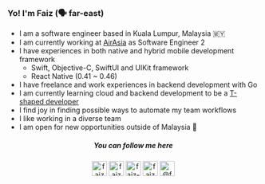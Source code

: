 ### Yo! I'm Faiz (🗣 far-east)

- I am a software engineer based in Kuala Lumpur, Malaysia 🇲🇾
- I am currently working at [AirAsia](https://www.airasia.com/en/gb) as Software Engineer 2
- I have experiences in both native and hybrid mobile development framework
    - Swift, Objective-C, SwiftUI and UIKit framework
    - React Native (0.41 ~ 0.46)
- I have freelance and work experiences in backend development with Go
- I am currently learning cloud and backend development to be a [T-shaped developer](https://en.wikipedia.org/wiki/T-shaped_skills)
- I find joy in finding possible ways to automate my team workflows
- I like working in a diverse team
- I am open for new opportunities outside of Malaysia 🛫


<h5 align="center">You can follow me here</h5>

<p align="center">
<a href="https://twitter.com/faizmokh" target="blank"><img align="center" src="https://cdn.jsdelivr.net/npm/simple-icons@3.0.1/icons/twitter.svg" alt="faizmokh" height="30" width="30" /></a>
<a href="https://linkedin.com/in/faizmokh" target="blank"><img align="center" src="https://cdn.jsdelivr.net/npm/simple-icons@3.0.1/icons/linkedin.svg" alt="faizmokh" height="30" width="30" /></a>
<a href="https://stackoverflow.com/users/1079979/faiz-mokhtar" target="blank"><img align="center" src="https://cdn.jsdelivr.net/npm/simple-icons@3.0.1/icons/stackoverflow.svg" alt="faiz-mokhtar" height="30" width="30" /></a>
<a href="https://dribbble.com/faizmokhtar" target="blank"><img align="center" src="https://cdn.jsdelivr.net/npm/simple-icons@3.0.1/icons/dribbble.svg" alt="faizmokhtar" height="30" width="30" /></a>
<a href="https://medium.com/@faizmokhtar" target="blank"><img align="center" src="https://cdn.jsdelivr.net/npm/simple-icons@3.0.1/icons/medium.svg" alt="@faizmokhtar" height="30" width="30" /></a>
</p>
